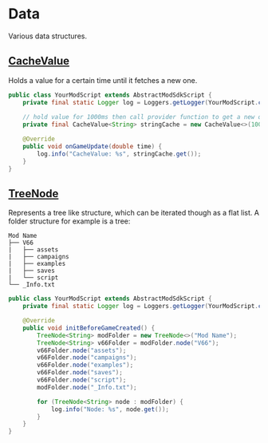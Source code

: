 # Data

Various data structures.

## [CacheValue](CacheValue.java)

Holds a value for a certain time until it fetches a new one.

```java
public class YourModScript extends AbstractModSdkScript {
    private final static Logger log = Loggers.getLogger(YourModScript.class);
    
    // hold value for 1000ms then call provider function to get a new one
    private final CacheValue<String> stringCache = new CacheValue<>(1000, () -> "test " + System.currentTimeMillis());

    @Override
    public void onGameUpdate(double time) {
        log.info("CacheValue: %s", stringCache.get());
    }
}
```

## [TreeNode](TreeNode.java)

Represents a tree like structure, which can be iterated though as a flat list.
A folder structure for example is a tree:

```
Mod Name            
├── V66             
|   ├── assets      
|   ├── campaigns   
|   ├── examples    
|   ├── saves       
|   └── script      
└── _Info.txt     
```

```java
public class YourModScript extends AbstractModSdkScript {
    private final static Logger log = Loggers.getLogger(YourModScript.class);

    @Override
    public void initBeforeGameCreated() {
        TreeNode<String> modFolder = new TreeNode<>("Mod Name");
        TreeNode<String> v66Folder = modFolder.node("V66");
        v66Folder.node("assets");
        v66Folder.node("campaigns");
        v66Folder.node("examples");
        v66Folder.node("saves");
        v66Folder.node("script");
        modFolder.node("_Info.txt");

        for (TreeNode<String> node : modFolder) {
            log.info("Node: %s", node.get());
        }
    }
}
```





